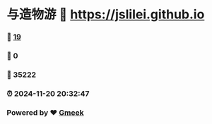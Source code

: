 # 与造物游 :link: https://jslilei.github.io 
### :page_facing_up: [19](https://jslilei.github.io/tag.html) 
### :speech_balloon: 0 
### :hibiscus: 35222 
### :alarm_clock: 2024-11-20 20:32:47 
### Powered by :heart: [Gmeek](https://github.com/Meekdai/Gmeek)
